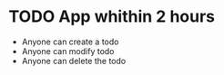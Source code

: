 # TODO App whithin 2 hours
- Anyone can create a todo
- Anyone can modify todo
- Anyone can delete the todo
	